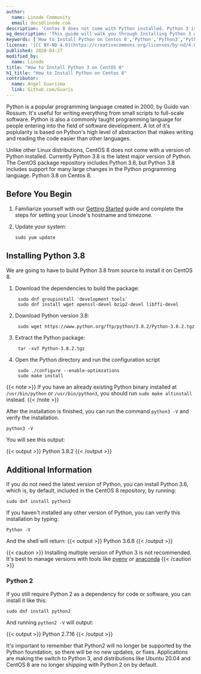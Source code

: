 ```yaml
---
author:
  name: Linode Community
  email: docs@linode.com
description: 'Centos 8 does not come with Python installed. Python 3 is the only supported version of Python. This guide will walk you through installing Python 3.8, the latest major release of Python, from source. And Installing Python 3.6 on Centos 8.'
og_description: 'This guide will walk you through Installing Python 3 on Centos 8'
keywords: ['How to Install Python on Centos 8','Python','Python3','Python 2 end of life']
license: '[CC BY-ND 4.0](https://creativecommons.org/licenses/by-nd/4.0)'
published: 2020-04-27
modified_by:
  name: Linode
title: "How to Install Python 3 on CentOS 8"
h1_title: "How to Install Python on Centos 8"
contributor:
  name: Angel Guarisma
  link: Github.com/Guaris
---
```


Python is a popular programming language created in 2000, by Guido van Rossum. It's useful for writing everything from small scripts to full-scale software. Python is also a commonly taught programming language for people entering into the field of software development. A lot of it's poplularity is based on Python's high level of abstraction that makes writing and reading the code easier than other languages. 

Unlike other Linux distributions, CentOS 8 does not come with a version of Python installed. Currently Python 3.8 is the latest major version of Python. The CentOS package repository includes Python 3.6, but Python 3.8 includes support for many large changes in the Python programming language. Python 3.8 on Centos 8. 


## Before You Begin

1.  Familiarize yourself with our [Getting Started](/docs/getting-started/) guide and complete the steps for setting your Linode's hostname and timezone.

2.  Update your system:

        sudo yum update

## Installing Python 3.8

We are going to have to build Python 3.8 from source to install it on CentOS 8. 

1. Download the dependencies to build the package:

        sudo dnf groupinstall 'development tools'
        sudo dnf install wget openssl-devel bzip2-devel libffi-devel

2. Download Python version 3.8:

        sudo wget https://www.python.org/ftp/python/3.8.2/Python-3.8.2.tgz

3. Extract the Python package:

        tar -xvf Python-3.8.2.tgz

4. Open the Python directory and run the configuration script

        sudo ./configure --enable-optimzations
        sudo make install


  {{< note >}}
If you have an already existing Python binary installed at `/usr/bin/python` or `/usr/bin/python3`, you should run `sudo make altinstall` instead.
{{< /note >}}

After the installation is finished, you can run the command `python3 -V` and verify the installation.

    python3 -V

You will see this output:

{{< output >}}
Python 3.8.2
{{< /output >}}



## Additional Information

If you do not need the latest version of Python, you can install Python 3.6, which is, by default, included in the CentOS 8 repository, by running:

    sudo dnf install python3

If you haven't installed any other version of Python, you can verify this installation by typing:

    Python -V

And the shell will return:
{{< output >}}
Python 3.6.8
{{< /output >}}


{{< caution >}}
Installing multiple version of Python 3 is not recommended. It's best to manage versions with tools like [pyenv](https://github.com/pyenv/pyenv) or [anaconda](https://www.anaconda.com/)
{{< /caution >}}

### Python 2

If you still require Python 2 as a dependency for code or software, you can install it like this:

    sudo dnf install python2

And running `python2 -V` will output:

{{< output >}}
Python 2.7.16
{{< /output >}}


It's important to remember that Python2 will no longer be supported by the Python foundation, so there will be no new updates, or fixes. Applications are making the switch to Python 3, and distributions like Ubuntu 20.04 and CentOS 8 are no longer shipping with Python 2 on by default. 



